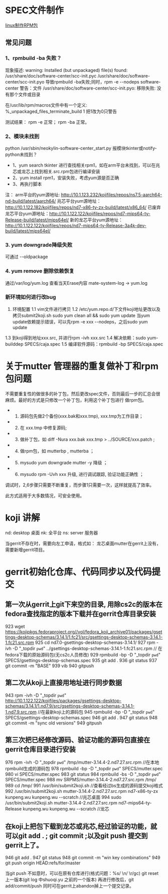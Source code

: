 # SPEC文件制作

[linux制作RPM包](https://www.cnblogs.com/pycode/p/6508401.html)

## 常见问题

### 1、rpmbuild -ba 失败？

现象描述:
warning: Installed (but unpackaged) file(s) found:
   /usr/share/doc/software-center/scc-init.pyc
  /usr/share/doc/software-center/scc-init.pyo
导致rpmbuild -ba失败;同时，rpm -e --nodeps software-center
警告：文件 /usr/share/doc/software-center/scc-init.pyo: 移除失败: 没有那个文件或目录

在/usr/lib/rpm/macros文件中有一个定义:
%_unpackaged_files_terminate_build 1
把1改为0只警告

测试结果：
rpm -e 正常；
rpm -ba 正常。

### 2、模块未找到
python /usr/sbin/neokylin-software-center_start.py 报模块tkinter或notify-python未找到？
- 1、yum search tkinter 进行查找相关rpm1，如在arm平台未找到，可以在兆芯或龙芯上找到相关.src.rpm包进行编译安装
- 2、yum install rpm1，安装失败，考虑yum源是否正确
- 3、再执行脚本

注：
arm平台的yum源地址: http://10.1.123.232/kojifiles/repos/ns7.5-aarch64-nd-build/latest/aarch64/
兆芯平台yum源地址：http://10.1.122.182/kojifiles/repos/nd7-x86-ty-zx-build/latest/x86_64/
已废弃龙芯平台yum源地址：http://10.1.122.122/kojifiles/repos/nd7-mips64-ty-Release-build/latest/mips64el/
新的龙芯平台yum源地址：http://10.1.122.122/kojifiles/repos/nd7-mips64-ty-Release-3a4k-dev-build/latest/mips64el/

### 3. yum downgrade降级失败
可通过 --oldpackage

### 4. yum remove 删除依赖恢复
通过/var/log/yum.log 查看当天Erase内容
mate-system-log -> yum.log

### 新环境如何进行改bug
1. 环境配置
1.1 vim文件进行拷贝
1.2 /etc/yum.repo.d/下文件koji地址更改以及拷贝submit2koji.sh
sudo yum clean all && sudo yum update
当yum update依赖提示错误，可以先rpm -e xxx --nodeps，之后sudo yum update

1.3 到koji得到地址xxx.src, 并进行rpm -ivh xxx.src
1.4 解决依赖：sudo yum-builddep SPECS/caja.spec
1.5 编译软件源码：rpmbuild -bp SPECS/caja.spec


# 关于mutter 管理器的重复做补丁和rpm包问题

不需要重复性的做很多的补丁包，然后更改spec文件，否则最后一步的汇总会很麻烦。最好的方式是只修改一个补丁包，利用这个补丁包进行
做rpm包。

- 1. 源码包先做2个备份(xxx.bak和xxx.tmp), xxx.tmp为工作目录；

- 2. 在 xxx.tmp 中修复源码;
- 3. 做补丁包，如 diff -Nura xxx.bak xxx.tmp > ../SOURCE/xxx.patch ;
- 4. 做rpm包，如 mutterbp , mutterba ；
- 5. mysudo yum downgrade mutter -y 降级 ；
- 6. mysudo rpm -Uvh xxx 升级, 进行调试跟踪, 验证功能正确性 ；


调试时，2,6步骤只需要不断重复，而步骤1只需要一次，这样就提高了效率。

此方式适用于大多数情况，可安全使用。

# koji 讲解
nd: desktop 桌面
nk: 全平台
ns: server 服务器

当gerrit不存在时，需要向左工申请，格式如： 龙芯桌面mutter在gerrit上没有，需要新增gerrit项目。


# gerrit初始化仓库、代码同步以及代码提交

## 第一次从gerrit上git下来空的目录, 用除cs2c的版本在fedora查找指定的版本下载并在gerrit仓库目录安装
  923  wget https://kojipkgs.fedoraproject.org//vol/fedora_koji_archive01/packages/gsettings-desktop-schemas/3.14.1/1.fc21/src/gsettings-desktop-schemas-3.14.1-1.fc21.src.rpm
  925  cd nd7.0-gsettings-desktop-schemas-3.14.1/
  927  rpm -ivh -D "_topdir `pwd`" ../gsettings-desktop-schemas-3.14.1-1.fc21.src.rpm  // 在fedora下载的原始源码包(无cs2c人员修改)
  929  rpmbuild  -bp -D "_topdir `pwd`" SPECS/gsettings-desktop-schemas.spec
  935  git add .
  936  git status
  937  git commit -m "BASE"
  939  vib
  940  gitpush


## 第二次从koji上直接用地址进行同步数据
  943  rpm -ivh -D "_topdir `pwd`" http://10.1.122.122/kojifiles/packages/gsettings-desktop-schemas/3.14.1/1.nd7.9/src/gsettings-desktop-schemas-3.14.1-1.nd7.9.src.rpm         //在最新koji上的源码包
  945  rpmbuild  -bp -D "_topdir `pwd`" SPECS/gsettings-desktop-schemas.spec
  946  git add .
  947  git status
  948  git commit  -m "sync old versions"
  949  gitpush


## 第三次把已经修改源码、验证功能的源码包直接在gerrit仓库目录进行安装
  976  rpm -ivh -D "_topdir `pwd`" /tmp/mutter-3.14.4-2.nd7.27.src.rpm   //在本地rpmbuild生成的源码包
  978  rpmbuild  -bp -D "_topdir `pwd`" SPECS/mutter.spec
  980  vi SPECS/mutter.spec
  983  git status
  984  rpmbuild  -bs -D "_topdir `pwd`" SPECS/mutter.spec
  988  mv SRPMS/mutter-3.14.4-2.nd7.27.src.rpm  /tmp/
  989  cd /tmp/
  991  /usr/bin/submit2koji.sh   //查看经过bs生成的源码提交koji格式
  992  /usr/bin/submit2koji.sh mutter-3.14.4-2.nd7.27.src.rpm  nd7-x86-ty-zx kunpeng.wu kunpeng.wu --scratch  //兆芯桌面
  994  sudo /usr/bin/submit2koji.sh mutter-3.14.4-2.nd7.27.src.rpm  nd7-mips64-ty-Release  kunpeng.wu kunpeng.wu --scratch  //龙芯

## 在koji上把包下载到龙芯或兆芯,经过验证的功能，就可以git add . ; git commit ;以及git push 提交到gerrit上了。
  946  git add .
  947  git status
  948  git commit  -m "win key combinations"
  949  git push origin HEAD:refs/for/master

当git push 不如意时，可以在原有仓库进行(格式问题：%s/ \n/ \r/gc)
git reset 上一版本(git log 中shuoqi.yu 之前的一个版本)
再进行修改后，git add/commit/push
同时可在gerrit上abandon掉上一个提交记录。


